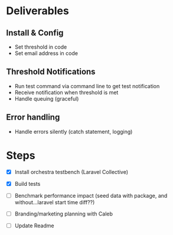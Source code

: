 # Deliverables

## Install & Config
- Set threshold in code
- Set email address in code

## Threshold Notifications
- Run test command via command line to get test notification
- Receive notification when threshold is met
- Handle queuing (graceful)

## Error handling
- Handle errors silently (catch statement, logging)

# Steps
- [X] Install orchestra testbench (Laravel Collective)
- [X] Build tests
- [ ] Benchmark performance impact (seed data with package, and without...laravel start time diff??)
- [ ] Branding/marketing planning with Caleb
- [ ] Update Readme


